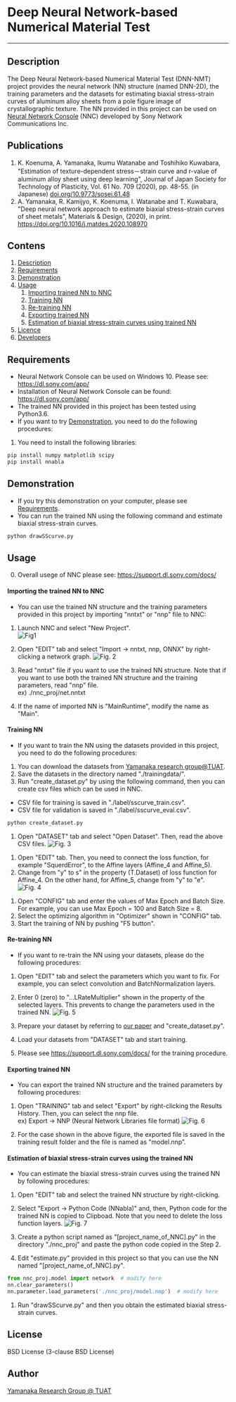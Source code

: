 # Deep Neural Network-based Numerical Material Test
-----
<a id="1"></a>
## Description
The Deep Neural Network-based Numerical Material Test (DNN-NMT) project provides the neural network (NN) structure (named DNN-2D), the training parameters and the datasets for estimating biaxial stress-strain curves of aluminum alloy sheets from a pole figure image of crystallographic texture. The NN provided in this project can be used on <a href="https://dl.sony.com/ja/app/">Neural Network Console</a> (NNC) developed by Sony Network Communications Inc.<br>

## Publications
1. K. Koenuma, A. Yamanaka, Ikumu Watanabe and Toshihiko Kuwabara, "Estimation of texture-dependent stress－strain curve and r-value of aluminum alloy sheet using deep learning", Journal of Japan Society for Technology of Plasticity, Vol. 61 No. 709 (2020), pp. 48-55. (in Japanese) <a href="https://doi.org/10.9773/sosei.61.48">doi.org/10.9773/sosei.61.48</a>
2. A. Yamanaka, R. Kamijyo, K. Koenuma, I. Watanabe and T. Kuwabara, "Deep neural network approach to estimate biaxial stress-strain curves of sheet metals", Materials & Design, (2020), in print. <a href="https://doi.org/10.1016/j.matdes.2020.108970">https://doi.org/10.1016/j.matdes.2020.108970</a>

## Contens
1. [Description](#1)
1. [Requirements](#2)
1. [Demonstration](#3)
1. [Usage](#4)
    1. [Importing trained NN to NNC](#5)
    1. [Training NN](#6)
    1. [Re-training NN](#7)
    1. [Exporting trained NN](#8)
    1. [Estimation of biaxial stress-strain curves using trained NN](#9)
1. [Licence](#10)
1. [Developers](#11)

<a id="2"></a>
## Requirements
- Neural Network Console can be used on Windows 10. Please see: https://dl.sony.com/app/
- Installation of Neural Network Console can be found: https://dl.sony.com/app/
- The trained NN provided in this project has been tested using Python3.6.
- If you want to try [Demonstration](#3), you need to do the following procedures:

1.  You need to install the following libraries:
```bash
pip install numpy matplotlib scipy
pip install nnabla
```

<a id="3"></a>
## Demonstration
- If you try this demonstration on your computer, please see [Requirements](#2).
- You can run the trained NN using the following command and estimate biaxial stress-strain curves.
```bash
python drawSScurve.py
```

<a id="4"></a>
## Usage
0. Overall usege of NNC please see: https://support.dl.sony.com/docs/

<a id="5"></a>
#### Importing the trained NN to NNC
- You can use the trained NN structure and the training parameters provided in this project by importing "nntxt" or "nnp" file to NNC: 

1. Launch NNC and select "New Project". <br>
![Fig1](./doc/fig1.png "Fig. 1")

2. Open "EDIT" tab and select "Import → nntxt, nnp, ONNX" by right-clicking a network graph.
![Fig. 2](./doc/fig2.png "Fig. 2")

3. Read "nntxt" file if you want to use the trained NN structure. Note that if you want to use both the trained NN structure and the training parameters, read "nnp" file. <br>
ex) ./nnc_proj/net.nntxt

4. If the name of imported NN is "MainRuntime", modify the name as "Main". <br>

<a id="6"></a>
#### Training NN
- If you want to train the NN using the datasets provided in this project, you need to do the following procedures:

1. You can download the datasets from <a href="http://web.tuat.ac.jp/~yamanaka/opendata.html">Yamanaka research group@TUAT</a>.
1. Save the datasets in the directory named "./trainingdata/".
1. Run "create_dataset.py" by using the following command, then you can create csv files which can be used in NNC.
- CSV file for training is saved in "./label/sscurve_train.csv".
- CSV file for validation is saved in "./label/sscurve_eval.csv".
```bash
python create_dataset.py
```

1. Open "DATASET" tab and select "Open Dataset". Then, read the above CSV files.
![Fig. 3](./doc/fig3.png "Fig. 3")
<!-- TODO: 図 -->

1. Open "EDIT" tab. Then, you need to connect the loss function, for example "SquerdError", to the Affine layers (Affine_4 and Affine_5).
1. Change from "y" to s" in the property (T.Dataset) of loss function for Affine_4. On the other hand, for Affine_5, change from "y" to "e".  
![Fig. 4](./doc/fig4.png "Fig. 4")
<!-- TODO: 図 -->

1. Open "CONFIG" tab and enter the values of Max Epoch and Batch Size. For example, you can use Max Epoch = 100 and Batch Size = 8.
1. Select the optimizing algorithm in "Optimizer" shown in "CONFIG" tab.
1. Start the training of NN by pushing "F5 button".


<a id="7"></a>
#### Re-training NN
- If you want to re-train the NN using your datasets, please do the following procedures:

1. Open "EDIT" tab and select the parameters which you want to fix. For example, you can select convolution and BatchNormalization layers.
1. Enter 0 (zero) to "...LRateMultiplier" shown in the property of the selected layers. This prevents to change the parameters used in the trained NN.
![Fig. 5](./doc/fig5.png "Fig. 5")

1. Prepare your dataset by referring to <a href="https://doi.org/10.1016/j.matdes.2020.108970">our paper</a> and "create_dataset.py". 
1. Load your datasets from "DATASET" tab and start training.
1. Please see https://support.dl.sony.com/docs/ for the training procedure.

<a id="8"></a>
#### Exporting trained NN
- You can export the trained NN structure and the trained parameters by following procedures:

1. Open "TRAINING" tab and select "Export" by right-clicking the Results History. Then, you can select the nnp file. <br>
ex) Export → NNP (Neural Network Libraries file format)
![Fig. 6](./doc/fig6.png "Fig. 6")

1. For the case shown in the above figure, the exported file is saved in the training result folder and the file is named as "model.nnp”.


<a id="9"></a>
#### Estimation of biaxial stress-strain curves using the trained NN
- You can estimate the biaxial stress-strain curves using the trained NN by following procedures:

1. Open "EDIT" tab and select the trained NN structure by right-clicking.
1. Select "Export → Python Code (NNabla)" and, then, Python code for the trained NN is copied to Clipboad. Note that you need to delete the loss function layers.
![Fig. 7](./doc/fig7.png "Fig. 7")

3. Create a python script named as "[project_name_of_NNC].py" in the directory "./nnc_proj" and paste the python code copied in the Step 2.
4. Edit "estimate.py" provided in this project so that you can use the NN named "[project_name_of_NNC].py".
```python
from nnc_proj.model import network  # modify here
nn.clear_parameters()
nn.parameter.load_parameters('./nnc_proj/model.nnp')  # modify here
```

1. Run "drawSScurve.py" and then you obtain the estimated biaxial stress-strain curves.

<a id="10"></a>
## License
BSD License (3-clause BSD License)

<a id="11"></a>
## Author
[Yamanaka Research Group @ TUAT](http://web.tuat.ac.jp/~yamanaka/)
